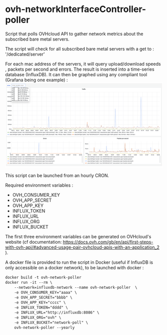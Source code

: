 # ovh-networkInterfaceController-poller
Script that polls OVHcloud API to gather network metrics about the subscribed bare metal servers.

The script will check for all subscribed bare metal servers with a get to : '/dedicated/server'

For each mac address of the servers, it will query upload/download speeds , packets per second and errors. The result is inserted into a time-series database (InfluxDB). 
It can then be graphed using any compliant tool (Grafana being one example) :
![alt screencap](https://raw.githubusercontent.com/pcqnt/ovh-networkInterfaceController-poller/main/screen_capture.png)


This script can be launched from an hourly CRON. 

Required environment variables :
- OVH_CONSUMER_KEY
- OVH_APP_SECRET 
- OVH_APP_KEY
- INFLUX_TOKEN
- INFLUX_URL
- INFLUX_ORG
- INFLUX_BUCKET

The first three environment variables can be generated on OVHcloud's website (cf documentation: https://docs.ovh.com/gb/en/api/first-steps-with-ovh-api/#advanced-usage-pair-ovhcloud-apis-with-an-application_2 ).

A docker file is provided to run the script in Docker (useful if InfluxDB is only accessible on a docker network), to be launched with docker :

```
docker build -t ovh-network-poller
docker run -it --rm \
	--network=influxdb-network --name ovh-network-poller  \
	-e OVH_CONSUMER_KEY="aaaa" \
	-e OVH_APP_SECRET="bbbb" \
	-e OVH_APP_KEY="cccc" \
	-e INFLUX_TOKEN="dddd" \
	-e INFLUX_URL="http://influxdb:8086" \
	-e INFLUX_ORG="ovh" \
	-e INFLUX_BUCKET="network-poll" \
	ovh-network-poller --yearly

```
